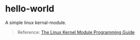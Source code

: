 # hello-world
A simple linux kernal-module.

> Reference: [The Linux Kernel Module Programming Guide](https://sysprog21.github.io/lkmpg/)
